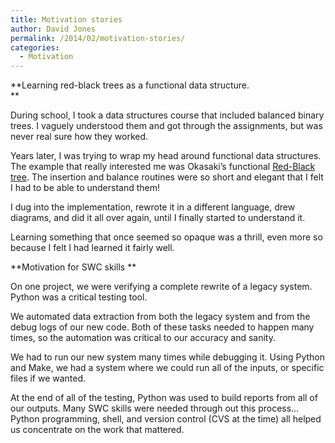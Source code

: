 ```yaml
---
title: Motivation stories
author: David Jones
permalink: /2014/02/motivation-stories/
categories:
  - Motivation
---
```

**Learning red-black trees as a functional data structure.  
**

During school, I took a data structures course that included balanced binary trees. I vaguely understood them and got through the assignments, but was never real sure how they worked.

Years later, I was trying to wrap my head around functional data structures. The example that really interested me was Okasaki&#8217;s functional [Red-Black tree][1]. The insertion and balance routines were so short and elegant that I felt I had to be able to understand them!

I dug into the implementation, rewrote it in a different language, drew diagrams, and did it all over again, until I finally started to understand it.

Learning something that once seemed so opaque was a thrill, even more so because I felt I had learned it fairly well.

**Motivation for SWC skills **

On one project, we were verifying a complete rewrite of a legacy system. Python was a critical testing tool.

We automated data extraction from both the legacy system and from the debug logs of our new code. Both of these tasks needed to happen many times, so the automation was critical to our accuracy and sanity.

We had to run our new system many times while debugging it. Using Python and Make, we had a system where we could run all of the inputs, or specific files if we wanted.

At the end of all of the testing, Python was used to build reports from all of our outputs. Many SWC skills were needed through out this process&#8230; Python programming, shell, and version control (CVS at the time) all helped us concentrate on the work that mattered.

 [1]: http://programmingpraxis.com/2009/10/02/red-black-trees/ "Red-Black Tree"
